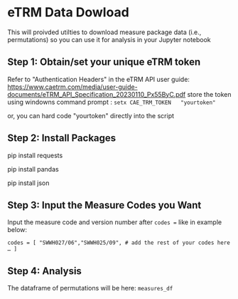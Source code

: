 # eTRM Data Dowload
This will proivded utilties to download measure package data (i.e., permutations) so you can use it for analysis in your Jupyter notebook

## Step 1: Obtain/set your unique eTRM token
Refer to "Authentication Headers" in the eTRM API user guide:
https://www.caetrm.com/media/user-guide-documents/eTRM_API_Specification_20230110_Px55ByC.pdf
store the token using windowns command prompt : `setx CAE_TRM_TOKEN   "yourtoken" ` 

or, you can hard code "yourtoken" directly into the script

## Step 2: Install Packages

pip install requests

pip install pandas

pip install json

## Step 3: Input the Measure Codes you Want

Input the measure code and version number after `codes =` like in example below:

` codes = [
    "SWWH027/06","SWWH025/09",
    # add the rest of your codes here …
] `

## Step 4: Analysis

The dataframe of permutations will be here: `measures_df`

